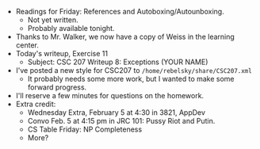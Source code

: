 * Readings for Friday: References and Autoboxing/Autounboxing.
    * Not yet written.
    * Probably available tonight.
* Thanks to Mr. Walker, we now have a copy of Weiss in the learning center.
* Today's writeup, Exercise 11
    * Subject: CSC 207 Writeup 8: Exceptions (YOUR NAME)
* I've posted a new style for CSC207 to `/home/rebelsky/share/CSC207.xml`
    * It probably needs some more work, but I wanted to make some
      forward progress.
* I'll reserve a few minutes for questions on the homework.
* Extra credit: 
    * Wednesday Extra, February 5 at 4:30 in 3821, AppDev
    * Convo Feb. 5 at 4:15 pm in JRC 101: Pussy Riot and Putin.
    * CS Table Friday: NP Completeness
    * More?

